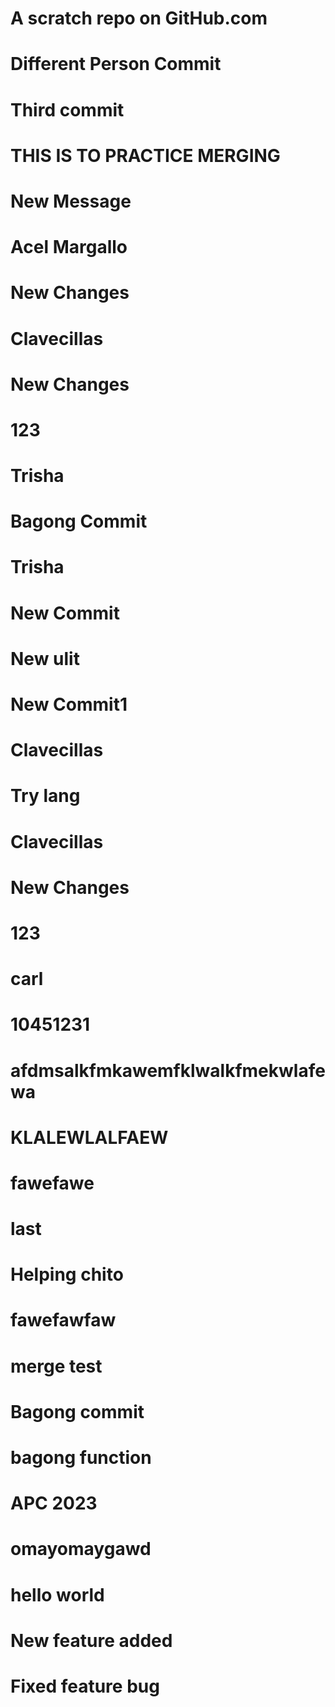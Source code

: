 # A scratch repo on GitHub.com
# Different Person Commit
# Third commit
# THIS IS TO PRACTICE MERGING
# New Message
# Acel Margallo
# New Changes 
# Clavecillas
# New Changes 
# 123
# Trisha
# Bagong Commit
# Trisha
# New Commit
# New ulit
# New Commit1
# Clavecillas 
# Try lang
# Clavecillas
# New Changes 
# 123
# carl
# 10451231
# afdmsalkfmkawemfklwalkfmekwlafewa
# KLALEWLALFAEW
# fawefawe
# last
# Helping chito
# fawefawfaw
# merge test
# Bagong commit 
# bagong function
# APC 2023
# omayomaygawd
# hello world
# New feature added
# Fixed feature bug